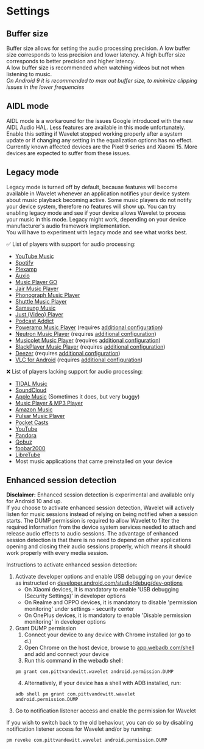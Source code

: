 # Settings

## Buffer size

Buffer size allows for setting the audio processing precision. A low buffer size corresponds to less precision and lower latency. A high buffer size corresponds to better precision and higher latency.  
A low buffer size is recommended when watching videos but not when listening to music.  
*On Android 9 it is recommended to max out buffer size, to minimize clipping issues in the lower frequencies*

## AIDL mode

AIDL mode is a workaround for the issues Google introduced with the new AIDL Audio HAL. Less features are available in this mode unfortunately. Enable this setting if Wavelet stopped working properly after a system update or if changing any setting in the equalization options has no effect. Currently known affected devices are the Pixel 9 series and Xiaomi 15. More devices are expected to suffer from these issues.

## Legacy mode

Legacy mode is turned off by default, because features will become available in Wavelet whenever an application notifies your device system about music playback becoming active.  Some music players do not notify your device system, therefore no features will show up. You can try enabling legacy mode and see if your device allows Wavelet to process your music in this mode. Legacy might work, depending on your device manufacturer's audio framework implementation.  
You will have to experiment with legacy mode and see what works best.

:white_check_mark: List of players with support for audio processing:

* [YouTube Music]
* [Spotify]
* [Plexamp]
* [Auxio]
* [Music Player GO]
* [Jair Music Player]
* [Phonograph Music Player]
* [Shuttle Music Player]
* [Samsung Music]
* [Just (Video) Player]
* [Podcast Addict]
* [Poweramp Music Player] (requires [additional configuration](Configuration.md#poweramp))
* [Neutron Music Player] (requires [additional configuration](Configuration.md#neutron))
* [Musicolet Music Player] (requires [additional configuration](Configuration.md#musicolet))
* [BlackPlayer Music Player] (requires [additional configuration](Configuration.md#blackplayer))
* [Deezer] (requires [additional configuration](Configuration.md#deezer))
* [VLC for Android] (requires [additional configuration](Configuration.md#vlc))

❌ List of players lacking support for audio processing:

* [TIDAL Music]
* [SoundCloud]
* [Apple Music] (Sometimes it does, but very buggy)
* [Music Player & MP3 Player]
* [Amazon Music]
* [Pulsar Music Player]
* [Pocket Casts]
* [YouTube]
* [Pandora]
* [Qobuz]
* [foobar2000]
* [LibreTube]
* Most music applications that came preinstalled on your device

## Enhanced session detection

**Disclaimer:** Enhanced session detection is experimental and available only for Android 10 and up.  
If you choose to activate enhanced session detection, Wavelet will actively listen for music sessions instead of relying on being notified when a session starts. The DUMP permission is required to allow Wavelet to filter the required information from the device system services needed to attach and release audio effects to audio sessions. The advantage of enhanced session detection is that there is no need to depend on other applications opening and closing their audio sessions properly, which means it should work properly with every media session.

Instructions to activate enhanced session detection:

1. Activate developer options and enable USB debugging on your device as instructed on [developer.android.com/studio/debug/dev-options]
    - On Xiaomi devices, it is mandatory to enable 'USB debugging (Security Settings)' in developer options
    - On Realme and OPPO devices, it is mandatory to disable 'permission monitoring' under settings - security center
    - On OnePlus devices, it is mandatory to enable 'Disable permission monitoring' in developer options
2. Grant DUMP permission
    1. Connect your device to any device with Chrome installed (or go to d.)
    2. Open Chrome on the host device, browse to [app.webadb.com/shell] and add and connect your device
    3. Run this command in the webadb shell:
    ```shell
    pm grant com.pittvandewitt.wavelet android.permission.DUMP
    ```
    4. Alternatively, if your device has a shell with ADB installed, run:
    ```shell
    adb shell pm grant com.pittvandewitt.wavelet android.permission.DUMP
    ```
3. Go to notification listener access and enable the permission for Wavelet

If you wish to switch back to the old behaviour, you can do so by disabling notification listener access for Wavelet and/or by running:
```shell
pm revoke com.pittvandewitt.wavelet android.permission.DUMP
```

[app.webadb.com/shell]: https://app.webadb.com/shell
[developer.android.com/studio/debug/dev-options]: https://developer.android.com/studio/debug/dev-options.html#enable

[Youtube Music]: https://play.google.com/store/apps/details?id=com.google.android.apps.youtube.music
[Spotify]: https://play.google.com/store/apps/details?id=com.spotify.music
[Plexamp]: https://play.google.com/store/apps/details?id=tv.plex.labs.plexamp
[Auxio]: https://f-droid.org/packages/org.oxycblt.auxio/
[Music Player GO]: https://play.google.com/store/apps/details?id=com.iven.musicplayergo
[Jair Music Player]: https://play.google.com/store/apps/details?id=aj.jair.music
[Phonograph Music Player]: https://play.google.com/store/apps/details?id=com.kabouzeid.gramophone
[Shuttle Music Player]: https://play.google.com/store/apps/details?id=another.music.player
[Samsung Music]: https://play.google.com/store/apps/details?id=com.sec.android.app.music
[Just (Video) Player]: https://play.google.com/store/apps/details?id=com.brouken.player
[Podcast Addict]: https://play.google.com/store/apps/details?id=com.bambuna.podcastaddict
[Poweramp Music Player]: https://play.google.com/store/apps/details?id=com.maxmpz.audioplayer
[Neutron Music Player]: https://play.google.com/store/apps/details?id=com.neutroncode.mp
[Musicolet Music Player]: https://play.google.com/store/apps/details?id=in.krosbits.musicolet
[BlackPlayer Music Player]: https://play.google.com/store/apps/details?id=com.musicplayer.blackplayerfree
[Deezer]: https://play.google.com/store/apps/details?id=deezer.android.app
[VLC for Android]: https://play.google.com/store/apps/details?id=org.videolan.vlc

[TIDAL Music]: https://play.google.com/store/apps/details?id=com.aspiro.tidal
[SoundCloud]: https://play.google.com/store/apps/details?id=com.soundcloud.android
[Apple Music]: https://play.google.com/store/apps/details?id=com.apple.android.music
[Music Player & MP3 Player]: https://play.google.com/store/apps/details?id=musicplayer.musicapps.music.mp3player
[Amazon Music]: https://play.google.com/store/apps/details?id=com.amazon.mp3
[Pulsar Music Player]: https://play.google.com/store/apps/details?id=com.rhmsoft.pulsar
[Pocket Casts]: https://play.google.com/store/apps/details?id=au.com.shiftyjelly.pocketcasts
[YouTube]: https://play.google.com/store/apps/details?id=com.google.android.youtube
[Pandora]: https://play.google.com/store/apps/details?id=com.pandora.android
[Qobuz]: https://play.google.com/store/apps/details?id=com.qobuz.music
[foobar2000]: https://play.google.com/store/apps/details?id=com.foobar2000.foobar2000
[LibreTube]: https://f-droid.org/packages/com.github.libretube/